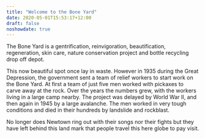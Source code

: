 ```yaml
---
title: "Welcome to the Bone Yard"
date: 2020-05-01T15:53:17+12:00
draft: false
noshowdate: true
---
```


The Bone Yard is a gentrification, reinvigoration, beautification, regeneration, skin care, nature conservation project and bottle recycling drop off depot.

This now beautiful spot once lay in waste. However in 1935 during the Great Depression, the government sent a team of relief workers to start work on the Bone Yard. At first a team of just five men worked with pickaxes to carve away at the rock. Over the years the numbers grew, with the workers living in a large camp nearby. The project was delayed by World War II, and then again in 1945 by a large avalanche. The men worked in very tough conditions and died in their hundreds by landslide and rockblast.

No longer does Newtown ring out with their songs nor their fights but they have left behind this land mark that people travel this here globe to pay visit.
